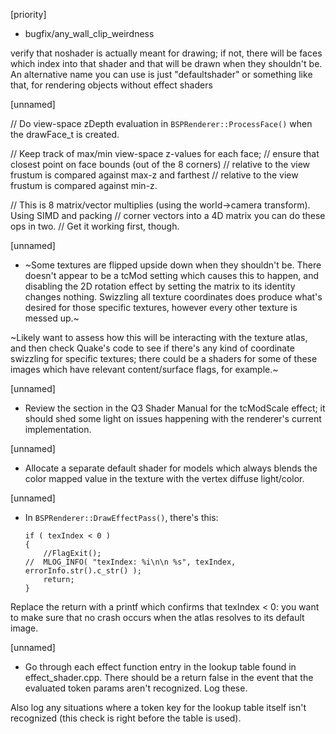 
[priority]
* bugfix/any_wall_clip_weirdness 

verify that noshader is actually meant for drawing; if not, there will be faces which index into that shader and that will be drawn when they
shouldn't be. An alternative name you can use is just "defaultshader" or something like that, for rendering objects without effect shaders

[unnamed]

// Do view-space zDepth evaluation in `BSPRenderer::ProcessFace()` when the drawFace_t is created.
 	
// Keep track of max/min view-space z-values for each face;
// ensure that closest point on face bounds (out of the 8 corners)
// relative to the view frustum is compared against max-z and farthest
// relative to the view frustum is compared against min-z. 
 
// This is 8 matrix/vector multiplies (using the world->camera transform). Using SIMD and packing
// corner vectors into a 4D matrix you can do these ops in two.
// Get it working first, though.

[unnamed]
* ~Some textures are flipped upside down when they shouldn't be. There doesn't appear to be a tcMod setting which causes this to happen, and disabling
the 2D rotation effect by setting the matrix to its identity changes nothing. Swizzling all texture coordinates does produce what's desired for
those specific textures, however every other texture is messed up.~

~Likely want to assess how this will be interacting with the texture atlas, and then check Quake's code to see if there's any kind of coordinate swizzling
for specific textures; there could be a shaders for some of these images which have relevant content/surface flags, for example.~

[unnamed]
* Review the section in the Q3 Shader Manual for the tcModScale effect; it should shed some light on issues happening with the 
renderer's current implementation.

[unnamed]
* Allocate a separate default shader for models which always blends the color mapped value in the texture with the vertex diffuse light/color.


[unnamed]
* In `BSPRenderer::DrawEffectPass()`, there's this:

    ```
    if ( texIndex < 0 )
    {
        //FlagExit();
    //	MLOG_INFO( "texIndex: %i\n\n %s", texIndex, errorInfo.str().c_str() );
        return;
    }
    ```

Replace the return with a printf which confirms that texIndex < 0: you want
to make sure that no crash occurs when the atlas resolves to its default image.

[unnamed]
* Go through each effect function entry in the lookup table found in effect_shader.cpp.
There should be a return false in the event that the evaluated token params aren't recognized.
Log these.

Also log any situations where a token key for the lookup table itself isn't recognized (this check is right before the table is used). 
